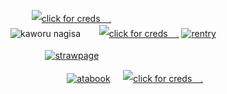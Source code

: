 ㅤ  ㅤ [![click for creds 𓈒](https://64.media.tumblr.com/45bf45e637fd6500429357e35539606a/4fdeb1d9b123f154-fa/s500x750/d7bac7c93f4b39081b09eb118b85972d5eca1668.pnj)](https://www.tumblr.com/ahimewa)
ㅤㅤㅤㅤㅤㅤㅤㅤㅤㅤㅤㅤ ㅤㅤㅤㅤㅤㅤㅤ![kaworu nagisa](https://64.media.tumblr.com/52a3e052d96d1d7afe0ac2d22d026932/93ba3ddc17d4123c-0c/s250x400/dbda873000f9745c96d67efa0da44cc121150179.gifv)ㅤㅤ
[![click for creds 𓈒](https://64.media.tumblr.com/2da17c699c48fd7e30d5361dff99f507/4fdeb1d9b123f154-ca/s500x750/1c672198a3404628cce8ee70d8c195c9d65ad468.pnj)](https://www.tumblr.com/ahimewa)
[![rentry](https://files.catbox.moe/xbp1cd.png)](https://rentry.co/vilest)
<!-- This content will not appear in the rendered Markdown -->
ㅤㅤ ㅤㅤ[![strawpage](https://files.catbox.moe/4rdotn.png)](https://choppedup.straw.page)
<!-- This content will not appear in the rendered Markdown -->
ㅤㅤㅤㅤㅤㅤㅤ[![atabook](https://files.catbox.moe/vjah1i.png)](https://mors.atabook.org)
ㅤ [![click for creds 𓈒](https://64.media.tumblr.com/0b24e5a4312025188818bc25b257dc0f/4fdeb1d9b123f154-0a/s500x750/51c66509b36897d252d60e70bad799a27baa3cb9.pnj)](https://www.tumblr.com/ahimewa)
